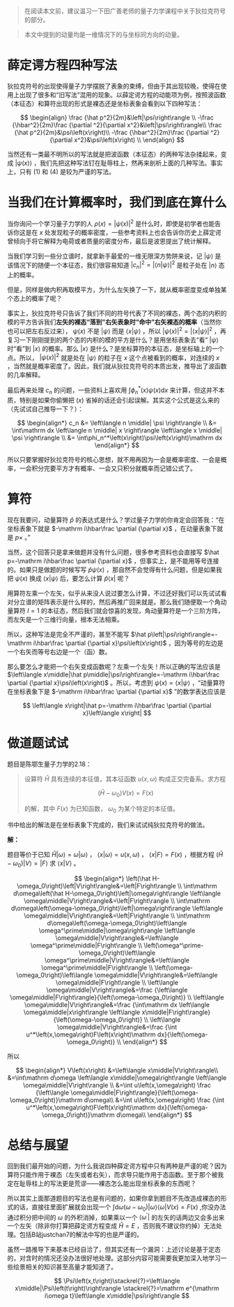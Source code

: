 > 在阅读本文前，建议温习一下田广善老师的量子力学课程中关于狄拉克符号的部分。

> 本文中提到的动量均是一维情况下的与坐标同方向的动量。

# 薛定谔方程四种写法

狄拉克符号的出现使得量子力学摆脱了表象的束缚，但由于其出现较晚，使得在使用上出现了很多和“旧写法”混用的现象。以薛定谔方程的动能项为例，按照波函数（本征态）和算符出现的形式是裸态还是坐标表象会看到以下四种写法：

$$
\begin{align}
    \frac {\hat p^2}{2m}&\left|\psi\right\rangle \\
    -\frac {\hbar^2}{2m}\frac {\partial ^2}{\partial x^2}&\left|\psi\right\rangle\\
    \frac {\hat p^2}{2m}&\psi\left(x\right)\\
    -\frac {\hbar^2}{2m}\frac {\partial ^2}{\partial x^2}&\psi\left(x\right) \\
\end{align}
$$

当然还有一类最不明所以的写法就是把波函数（本征态）的两种写法杂揉起来，变成 $\left|\psi\left(x\right)\right\rangle$ ，我们先把这种写法钉在耻辱柱上，然再来剖析上面的几种写法。事实上，只有 $\left(1\right)$ 和 $\left(4\right)$ 是较为严谨的写法。

# 当我们在计算概率时，我们到底在算什么

当你询问一个学习量子力学的人 $\rho\left(x\right)=\left|\psi\left(x\right)\right|^2$ 是什么时，即使是初学者也能告诉你这是在 $x$ 处发现粒子的概率密度，一些参考资料上也会告诉你历史上薛定谔曾倾向于将它解释为电荷或者质量的密度分布，最后是波恩提出了统计解释。

当我们学习到一些分立谱时，就拿新手最爱的一维无限深方势阱来说，记 $\left|\psi\right\rangle$ 是该情况下的随便一个本征态，我们很容易知道 $\left|c_n\right|^2=\left|\left\langle n\middle|\psi\right\rangle\right|^2$ 是粒子处在 $\left|n\right\rangle$  态上的概率。

但是，同样是做内积再取模平方，为什么左矢换了一下，就从概率密度变成单独某个态上的概率了呢？

事实上，狄拉克符号只告诉了我们不同的符号代表了不同的裸态，两个态的内积的模的平方告诉我们**左矢的裸态“落到”右矢表象时“命中”右矢裸态的概率**（当然你也可以把左右反过来）， $\psi\left(x\right)$ 不是 $\left|\psi\right\rangle$ 而是 $\left\langle x\middle|\psi\right\rangle$ ，所以 $\left|\psi\left(x\right)\right|^2=\left|\left\langle x\middle|\psi\right\rangle\right|^2$ ，再复习一下刚刚提到的两个态的内积的模的平方是什么？是用坐标表象去“看” $\left|\psi\right\rangle$ 时“看”到 $\left|x\right\rangle$ 的概率。那么 $\left|x\right\rangle$ 是什么？是坐标算符的本征态，是坐标轴上的一个点。所以， $\left|\psi\left(x\right)\right|^2$ 就是处在 $\left|\psi\right\rangle$ 的粒子在 $x$ 这个点被看到的概率，对连续的 $x$ ，当然就是概率密度了。因此，我们就从狄拉克符号的本质出发，推导出了波函数的几率解释。

最后再来处理 $c_n$ 的问题，一些资料上喜欢用 $\int\phi_n^*\left(x\right)\psi\left(x\right)\mathrm dx$ 来计算，但这并不本质，特别是如果你偷懒把 $\left(x\right)$ 省掉的话还会引起误解。其实这个公式是这么来的（先试试自己推导一下？）：

$$
\begin{align*}
    c_n &= \left\langle n \middle| \psi \right\rangle \\
        &= \int\mathrm dx \left\langle n \middle| x \right\rangle \left\langle x \middle| \psi \right\rangle \\
        &= \int\phi_n^*\left(x\right)\psi\left(x\right)\mathrm dx
\end{align*}
$$

所以只要掌握好狄拉克符号的核心思想，就不用再因为一会是概率密度、一会是概率，一会积分完要平方才有概率、一会又只积分就概率而记错公式了。

# 算符

现在我要问，动量算符 $\hat p$ 的表达式是什么？学过量子力学的你肯定会回答我：“在坐标表象下就是 $-\mathrm i\hbar\frac \partial {\partial x}$ ，在动量表象下就是 $p\times$ 。”

当然，这个回答只是拿来做题并没有什么问题，很多参考资料也会直接写 $\hat p=-\mathrm i\hbar\frac \partial {\partial x}$ ，但事实上，是不能用等号连接的。如果只是做题的时候写写 $\hat p\psi\left(x\right)$ ，那自然不会觉得有什么问题，但是如果我把 $\psi\left(x\right)$ 换成 $\left\langle x\middle|\psi\right\rangle$ 后，要怎么计算 $\hat p\left\langle x\right|$ 呢？

用算符左乘一个左矢，似乎从来没人说过要怎么计算，不过还好我们可以先试试看对分立谱的矩阵表示是什么样的，然后再推广回来就是。那么我们随便取一个角动量算符 $l=1$ 的本征态，然后我们就会惊喜的发现，角动量算符是一个三阶方阵，而左矢是一个三维行向量，根本无法相乘。

所以，这种写法是完全不严谨的，甚至不能写 $\hat p\left|\psi\right\rangle=-\mathrm i\hbar\frac \partial {\partial x}\psi\left(x\right)$ ，因为等号的左边是一个右矢而等号右边是一个（函）数。

那么要怎么才能把一个右矢变成函数呢？左乘一个左矢！所以正确的写法应该是 $\left\langle x\middle|\hat p\middle|\psi\right\rangle=-\mathrm i\hbar\frac \partial {\partial x}\psi\left(x\right)$ 。所以，考虑到 $\psi\left(x\right)=\left\langle x\middle|\psi\right\rangle$ ，“动量算符在坐标表象下是 $-\mathrm i\hbar\frac \partial {\partial x}$ ”的数学表达应该是

$$
\left\langle x\right|\hat p=-\mathrm i\hbar\frac \partial {\partial x}\left\langle x\right|
$$

# 做道题试试

题目是陈鄂生量子力学的2.18：

> 设算符 $\hat H$ 具有连续的本征值，其本征函数 $u\left(x,\omega\right)$ 构成正交完备系。求方程
>
> $$
>    \left(\hat H-\omega_0\right)V\left(x\right)=F\left(x\right)
> $$
>
> 的解，其中 $F\left(x\right)$ 为已知函数， $\omega_0$ 为某个特定的本征值。

书中给出的解法是在坐标表象下完成的，我们来试试纯狄拉克符号的做法。

**解：**

题目等价于已知 $\hat H\left|\omega\right\rangle =\omega\left|\omega\right\rangle$ ， $\left\langle x\middle|\omega\right\rangle =u\left(x,\omega\right)$ ， $\left\langle x\middle|F\right\rangle =F\left(x\right)$ ，根据方程 $\left(\hat H-\omega_0\right)\left|V\right\rangle=\left|F\right\rangle$ 求 $\left\langle x\middle|V\right\rangle$ 。

$$
\begin{align*}
    \left(\hat H-\omega_0\right)\left|V\right\rangle&=\left|F\right\rangle \\
    \int\mathrm d\omega\left(\hat H-\omega_0\right)\left|\omega\right\rangle \left\langle \omega\middle|V\right\rangle&=\left|F\right\rangle \\
    \int\mathrm d\omega\left(\omega-\omega_0\right)\left|\omega\right\rangle \left\langle \omega\middle|V\right\rangle&=\left|F\right\rangle \\
    \int\mathrm d\omega\left(\omega-\omega_0\right)\left\langle \omega^\prime\middle|\omega\right\rangle \left\langle \omega\middle|V\right\rangle&=\left\langle \omega^\prime\middle|F\right\rangle \\
    \left(\omega^\prime-\omega_0\right)\left\langle \omega^\prime\middle|V\right\rangle&=\left\langle \omega^\prime\middle|F\right\rangle \\
    \left(\omega-\omega_0\right)\left\langle \omega\middle|V\right\rangle&=\left\langle \omega\middle|F\right\rangle \\
    \left\langle \omega\middle|V\right\rangle&=\frac {\left\langle \omega\middle|F\right\rangle}{\left(\omega-\omega_0\right)} \\
    \left\langle \omega\middle|V\right\rangle&=\frac {\int\mathrm dx \left\langle \omega\middle|x\right\rangle \left\langle x\middle|F\right\rangle}{\left(\omega-\omega_0\right)} \\
    \left\langle \omega\middle|V\right\rangle&=\frac {\int u^*\left(x,\omega\right)F\left(x\right)\mathrm dx}{\left(\omega-\omega_0\right)} \\
\end{align*}
$$

所以

$$
\begin{align*}
    V\left(x\right)
    &=\left\langle x\middle|V\right\rangle\\
    &=\int\mathrm d\omega \left\langle x\middle|\omega\right\rangle \left\langle \omega\middle|V\right\rangle \\
    &=\int u\left(x,\omega\right) \frac {\left\langle \omega\middle|F\right\rangle}{\left(\omega-\omega_0\right)}\mathrm d\omega\\
    &=\int u\left(x,\omega\right) \frac {\int u^*\left(x,\omega\right)F\left(x\right)\mathrm dx}{\left(\omega-\omega_0\right)}\mathrm d\omega\\
\end{align*}
$$

# 总结与展望

回到我们最开始的问题，为什么我说四种薛定谔方程中只有两种是严谨的呢？因为算符只能作用于裸态（左矢或者右矢），而求导只能作用于态函数。至于那个被我定在耻辱柱上的写法更是荒谬——裸态怎么能出现坐标表象的东西呢？

所以其实上面那道题目的写法也是有问题的，如果你拿到题目不先改造成裸态的形式的话，直接往里面扩展就会出现一个 $\int\mathrm d\omega\left(\omega-\omega_0\right)\left|\omega\right\rangle \left\langle \omega\right|V\left(x\right)=F\left(x\right)$ ,你没办法通过积分把中间的 $\omega$ 的外积消掉，如果乘以一个 $\left\langle \omega^\prime\right|$ 的左矢的话两边又会多出来一个左矢（除非你打算把薛定谔方程变成 $\hat H=E$ ，否则我不建议你约掉）无法处理。包括B站justchan7的解法中写的也是严谨的。

虽然一路推导下来基本已经自洽了，但其实还有一个漏洞：上述讨论是基于定态的，对含时的情况还没办法很好地处理。这部分内容可能需要我更加深入地学习一些绘景相关的知识甚至高量才能知道了。

$$
\Psi\left(x,t\right)\stackrel{?}=\left\langle x\middle|\Psi\left(t\right)\right\rangle \stackrel{?}=\mathrm e^{\mathrm i\omega t}\left\langle x\middle|\psi\right\rangle
$$